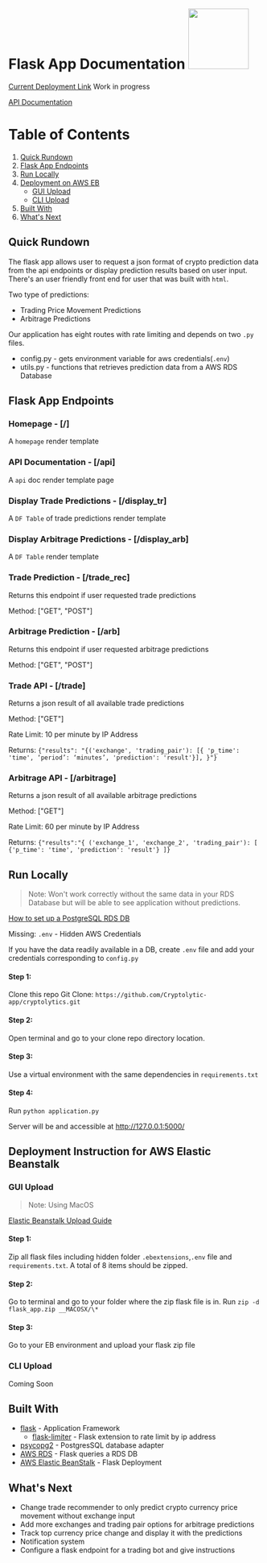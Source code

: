 # Flask App Documentation  <img src="https://www.clipartkey.com/mpngs/m/145-1450071_flask-python-logo-transparent.png"  width="120" height="120">


[Current Deployment Link](http://cryptolytic-env.niu7nzrmmi.us-east-1.elasticbeanstalk.com)
Work in progress

[API Documentation](http://cryptolytic-env.niu7nzrmmi.us-east-1.elasticbeanstalk.com/api)

# Table of Contents
1. [Quick Rundown](#sum)
2. [Flask App Endpoints](#endpoints)
3. [Run Locally](#local)
4. [Deployment on AWS EB](#deployment)
    * [GUI Upload](#gui)
    * [CLI Upload](#cli)
5. [Built With](#dependency)
6. [What's Next](#next)

## Quick Rundown  <a name="sum"></a>

The flask app allows user to request a json format of crypto prediction data from the api endpoints or display prediction 
results based on user input. There's an user friendly front end for user that was built with `html`.  

Two type of predictions:
- Trading Price Movement Predictions 
- Arbitrage Predictions

Our application has eight routes with rate limiting and depends on two `.py` files. 
- config.py - gets environment variable for aws credentials(`.env`)
- utils.py - functions that retrieves prediction data from a AWS RDS Database


## Flask App Endpoints <a name="endpoints"></a>

### Homepage - [/]
A `homepage` render template
 
### API Documentation - [/api]
A `api` doc render template page

### Display Trade Predictions - [/display_tr]
A `DF Table` of trade predictions render template

### Display Arbitrage Predictions - [/display_arb]
A `DF Table` render template

### Trade Prediction - [/trade_rec]
Returns this endpoint if user requested trade predictions

Method: ["GET", "POST"]

### Arbitrage Prediction - [/arb]
Returns this endpoint if user requested arbitrage predictions

Method: ["GET", "POST"]

### Trade API - [/trade]
Returns a json result of all available trade predictions

Method: ["GET"]

Rate Limit: 10 per minute by IP Address

 Returns: ``` {"results":
"{('exchange', 'trading_pair'): [{
'p_time': 'time',
‘period’: ‘minutes’,
'prediction': 'result'}], }"} ```
  
### Arbitrage API - [/arbitrage]
Returns a json result of all available arbitrage predictions

Method: ["GET"]

Rate Limit: 60 per minute by IP Address

Returns: ``` {"results":"{
('exchange_1', 'exchange_2', 'trading_pair'): [
{'p_time': 'time',
'prediction': 'result'}
]} ```

## Run Locally <a name="local"></a>
>Note: Won't work correctly without the same data in your RDS Database but will be able to see application without predictions.

[How to set up a PostgreSQL RDS DB](https://towardsdatascience.com/how-to-set-up-a-postgresql-database-on-amazon-rds-64e8d144179e)

Missing: `.env` - Hidden AWS Credentials

If you have the data readily available in a DB, create `.env` file and add your credentials corresponding to `config.py`

#### Step 1:
Clone this repo 
Git Clone: `https://github.com/Cryptolytic-app/cryptolytics.git` 
#### Step 2:
Open terminal and go to your clone repo directory location. 
#### Step 3:
Use a virtual environment with the same dependencies in `requirements.txt`
#### Step 4:
Run `python application.py`

Server will be and accessible at http://127.0.0.1:5000/ 

## Deployment Instruction for AWS Elastic Beanstalk <a name="deployment"></a>

### GUI Upload <a name="gui"></a>
>Note: Using MacOS

[Elastic Beanstalk Upload Guide](https://medium.com/analytics-vidhya/deploying-a-flask-app-to-aws-elastic-beanstalk-f320033fda3c)

#### Step 1:
Zip all flask files including hidden folder `.ebextensions`,`.env` file and `requirements.txt`. A total of 8 items should be zipped.

#### Step 2: 
Go to terminal and go to your folder where the zip flask file is in.
Run `zip -d flask_app.zip __MACOSX/\*` 

#### Step 3:
Go to your EB environment and upload your flask zip file

### CLI Upload <a name="cli"></a>
Coming Soon

## Built With <a name="dependency"></a>
* [flask](https://pypi.org/project/Flask/) - Application Framework
    * [flask-limiter](https://flask-limiter.readthedocs.io/en/stable/) - Flask extension to rate limit by ip address
* [psycopg2](https://pypi.org/project/psycopg2/) - PostgresSQL database adapter
* [AWS RDS](https://aws.amazon.com/rds/?nc2=h_ql_prod_fs_rds) - Flask queries a RDS DB
* [AWS Elastic BeanStalk](https://aws.amazon.com/elasticbeanstalk/) - Flask Deployment

## What's Next <a name="next"></a>
* Change trade recommender to only predict crypto currency price movement without exchange input
* Add more exchanges and trading pair options for arbitrage predictions
* Track top currency price change and display it with the predictions
* Notification system 
* Configure a flask endpoint for a trading bot and give instructions
